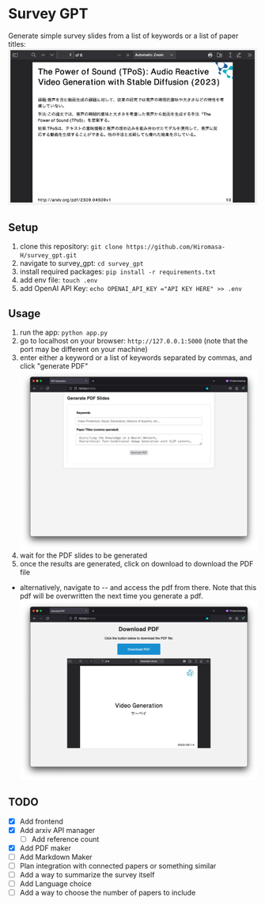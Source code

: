 # Survey GPT

Generate simple survey slides from a list of keywords or a list of paper titles:
![](img3.png)

## Setup
1. clone this repository: `git clone https://github.com/Hiromasa-H/survey_gpt.git`
2. navigate to survey_gpt: `cd survey_gpt`
3. install required packages: `pip install -r requirements.txt`
4. add env file: `touch .env`
5. add OpenAI API Key: `echo OPENAI_API_KEY ="API KEY HERE" >> .env`

## Usage
1. run the app: `python app.py`
2. go to localhost on your browser: `http://127.0.0.1:5000` (note that the port may be different on your machine)
3. enter either a keyword or a list of keywords separated by commas, and click "generate PDF"
![](img1.png)
1. wait for the PDF slides to be generated
2. once the results are generated, click on download to download the PDF file
  - alternatively, navigate to -- and access the pdf from there. Note that this pdf will be overwritten the next time you generate a pdf.
  ![](img2.png)



## TODO

- [x] Add frontend
- [x] Add arxiv API manager
  - [ ] Add reference count
- [x] Add PDF maker
- [ ] Add Markdown Maker
- [ ] Plan integration with connected papers or something similar
- [ ] Add a way to summarize the survey itself 
- [ ] Add Language choice
- [ ] Add a way to choose the number of papers to include